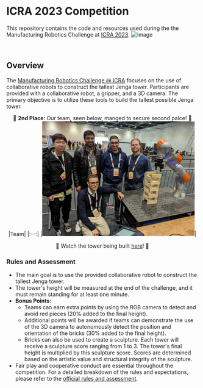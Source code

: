 # ICRA 2023 Competition

This repository contains the code and resources used during the the Manufacturing Robotics Challenge at [ICRA 2023](https://www.icra2023.org/).
![image](https://github.com/oscell/ICRA-2023-Competition/assets/82882938/547bb5c6-f409-46fe-a321-9442428f6270)

<img align = centre scr = "https://github.com/oscell/ICRA-2023-Competition/assets/82882938/547bb5c6-f409-46fe-a321-9442428f6270">


## Overview

The [Manufacturing Robotics Challenge @ ICRA](https://github.com/gianmarco96/MRC-at-ICRA) focuses on the use of collaborative robots to construct the tallest Jenga tower. Participants are provided with a collaborative robot, a gripper, and a 3D camera. The primary objective is to utilize these tools to build the tallest possible Jenga tower.



<div align = center>

 🥈 **2nd Place**: Our team, seen below, manged to secure second palce! 🥈
|Team|
|:--:|
|<a href=" https://www.youtube.com/watch?v=4TqlQTydhJ0"><img align = centre src="assets/Team_Photo.jpg" width =400></a>|

:movie_camera: Watch the tower being built [here](https://www.youtube.com/watch?v=4TqlQTydhJ0)! :movie_camera:

</div>

### Rules and Assessment

- The main goal is to use the provided collaborative robot to construct the tallest Jenga tower.
- The tower's height will be measured at the end of the challenge, and it must remain standing for at least one minute.
- **Bonus Points**:
  - Teams can earn extra points by using the RGB camera to detect and avoid red pieces (20% added to the final height).
  - Additional points will be awarded if teams can demonstrate the use of the 3D camera to autonomously detect the position and orientation of the bricks (30% added to the final height).
  - Bricks can also be used to create a sculpture. Each tower will receive a sculpture score ranging from 1 to 3. The tower's final height is multiplied by this sculpture score. Scores are determined based on the artistic value and structural integrity of the sculpture.
- Fair play and cooperative conduct are essential throughout the competition. For a detailed breakdown of the rules and expectations, please refer to the [official rules and assessment](https://github.com/gianmarco96/MRC-at-ICRA).

